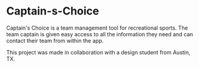 # Captain-s-Choice

Captain's Choice is a team management tool for recreational sports. The team captain is given easy access to all the information they need and can contact their team from within the app.

This project was made in collaboration with a design student from Austin, TX.
